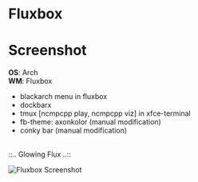Fluxbox
=====================

# Screenshot

<strong>OS</strong>: Arch<br/>
<strong>WM</strong>: Fluxbox<br/>
  + blackarch menu in fluxbox<br/>
  + dockbarx<br/>
  + tmux [ncmpcpp play, ncmpcpp viz] in xfce-terminal<br/>
  + fb-theme: axonkolor (manual modification)<br/>
  + conky bar (manual modification)<br/>
<br/>
::.. Glowing Flux  ..::

![Fluxbox Screenshot][picasa-ss-fluxbox]

[picasa-ss-fluxbox]: https://lh3.googleusercontent.com/-U6rIIOLyMLg/Vz2oBSAABUI/AAAAAAAAARM/WXU-K0lwXyAJ9PC-mgky7vOO0LV23STYQCCo/s0/fluxbox-glow.png
